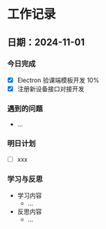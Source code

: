 # 工作记录

## 日期：2024-11-01

### 今日完成

- [x] Electron 验课端模板开发 10%
- [x] 注册新设备接口对接开发

### 遇到的问题

- ...

### 明日计划

- [ ] xxx

### 学习与反思

- 学习内容
  - ...
- 反思内容
  - ...

